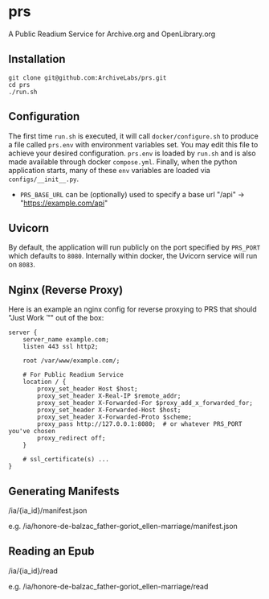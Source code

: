 # prs

A Public Readium Service for Archive.org and OpenLibrary.org

## Installation

```
git clone git@github.com:ArchiveLabs/prs.git
cd prs
./run.sh
```

## Configuration

The first time `run.sh` is executed, it will call
`docker/configure.sh` to produce a file called `prs.env` with
environment variables set. You may edit this file to achieve your
desired configuration. `prs.env` is loaded by `run.sh` and is also
made available through docker `compose.yml`. Finally, when the python
application starts, many of these `env` variables are loaded via
`configs/__init__.py`.

* `PRS_BASE_URL` can be (optionally) used to specify a base url "/api" -> "https://example.com/api"

## Uvicorn

By default, the application will run publicly on the port specified by
`PRS_PORT` which defaults to `8080`. Internally within docker, the
Uvicorn service will run on `8083`.

## Nginx (Reverse Proxy)

Here is an example an nginx config for reverse proxying to PRS that should "Just Work &trade;" out of the box:

```
server {
    server_name example.com;
    listen 443 ssl http2;

    root /var/www/example.com/;

    # For Public Readium Service
    location / {
        proxy_set_header Host $host;
        proxy_set_header X-Real-IP $remote_addr;
        proxy_set_header X-Forwarded-For $proxy_add_x_forwarded_for;
        proxy_set_header X-Forwarded-Host $host;
        proxy_set_header X-Forwarded-Proto $scheme;
        proxy_pass http://127.0.0.1:8080;  # or whatever PRS_PORT you've chosen
        proxy_redirect off;
    }

    # ssl_certificate(s) ...
}
```

## Generating Manifests

/ia/{ia_id}/manifest.json

e.g. /ia/honore-de-balzac_father-goriot_ellen-marriage/manifest.json

## Reading an Epub

/ia/{ia_id}/read

e.g. /ia/honore-de-balzac_father-goriot_ellen-marriage/read
